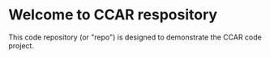 # Welcome to CCAR respository
This code repository (or "repo") is designed to demonstrate the CCAR code project.

